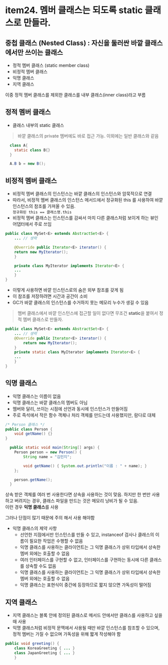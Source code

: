 # item24. 멤버 클래스는 되도록 static 클래스로 만들라.

## 중첩 클래스 (Nested Class) : 자신을 둘러싼 바깥 클래스에서만 쓰이는 클래스
- 정적 멤버 클래스 (static member class)
- 비정적 멤버 클래스
- 익명 클래스
- 지역 클래스

이중 정적 멤버 클래스를 제외한 클래스를 내부 클래스(inner class)라고 부름

## 정적 멤버 클래스
- 클래스 내부의 static 클래스
> 바깥 클래스의 private 멤버에도 바로 접근 가능. 이외에는 일반 클래스와 같음


```java
  class A{
    static class B{}
  }
```
```java
  A.B b = new B();
```

## 비정적 멤버 클래스
- 비정적 멤버 클래스의 인스턴스는 바깥 클래스의 인스턴스와 암묵적으로 연결
- 따라서, 비정적 멤버 클래스의 인스턴스 메서드에서 정규화된 this 를 사용하여 바깥 인스턴스의 참조를 가져올 수 있음.   
`정규화된 this == 클래스명.this`
- 비정적 멤버 클래스는 인스턴스를 감싸서 마치 다른 클래스처럼 보이게 하는 뷰인 어댑터에서 주로 쓰임

```java
public class MySet<E> extends AbstractSet<E> {
    ... // 생략

    @Override public Iterator<E> iterator() {
    return new MyIterator();
    }

    private class MyIterator implements Iterator<E> {
    ...
    }
}
```
- 이렇게 사용하면 바깥 인스턴스로의 숨은 외부 참조를 갖게 됨
- 이 참조를 저장하려면 시간과 공간이 소비  
- GC가 바깥 클래스의 인스턴스를 수거하지 못는 메모리 누수가 생길 수 있음

> 멤버 클래스에서 바깥 인스턴스에 접근할 일이 없다면 무조건 **static**을 붙여서 정적 멤버 클래스로 만들자.

```java
public class MySet<E> extends AbstractSet<E> {
    ... // 생략
    @Override public Iterator<E> iterator() {
        return new MyIterator();
    }
    private static class MyIterator implements Iterator<E> {
    ...
    }
}
```

## 익명 클래스
- 익명 클래스는 이름이 없음
- 익명 클래스는 바깥 클래스의 멤버도 아님
- 멤버와 달리, 쓰이는 시점에 선언과 동시에 인스턴스가 만들어짐
- 주로 즉석에서 작은 함수 객체나 처리 객체를 만드는데 사용했지만, 람다로 대체

```java
/* Person 클래스 */
public class Person {
    void getName() {}
}
```
```java
  public static void main(String[] args) {
    Person person = new Person() {
        String name = "김민지";

        void getName() { System.out.println("이름 : " + name); }
    };

    person.getName();
  }
```
상속 받은 객체를 여러 번 사용한다면 상속을 사용하는 것이 맞음. 하지만 한 번만 사용하고 버려지는 경우, 클래스 파일을 만드는 것은 메모리 낭비가 될 수 있음.   
이런 경우 **익명 클래스**를 사용


그러나 단점이 많기 때문에 주의 해서 사용 해야함
- 익명 클래스의 제약 사항
    - 선언한 지점에서만 인스턴스를 만들 수 있고, instanceof 검사나 클래스의 이름이 필요한 작업은 수행할 수 없음
    - 익명 클래스를 사용하는 클라이언트는 그 익명 클래스가 상위 타입에서 상속한 멤버 외에는 호출할 수 없음
    - 여러 인터페이스를 구현할 수 없고, 인터페이스를 구현하는 동시에 다른 클래스를 상속할 수도 없음
    - 익명 클래스를 사용하는 클라이언트는 그 익명 클래스가 상위 타입에서 상속한 멤버 외에는 호출할 수 없음
    - 익명 클래스는 표현식이 중간에 등장하므로 짧지 않으면 가독성이 떨어짐

## 지역 클래스
- 지역 클래스는 블록 안에 정의된 클래스로 메서드 안에서만 클래스를 사용하고 싶을 때 사용 
- 익명 클래스처럼 비정적 문맥에서 사용될 때만 바깥 인스턴스를 참조할 수 있으며, 정적 멤버는 가질 수 없으며 가독성을 위해 짧게 작성해야 함
```java
public void greeting() {
    class KoreaGreeting { ... }
    class JapanGreeting { ... }
    }
```
